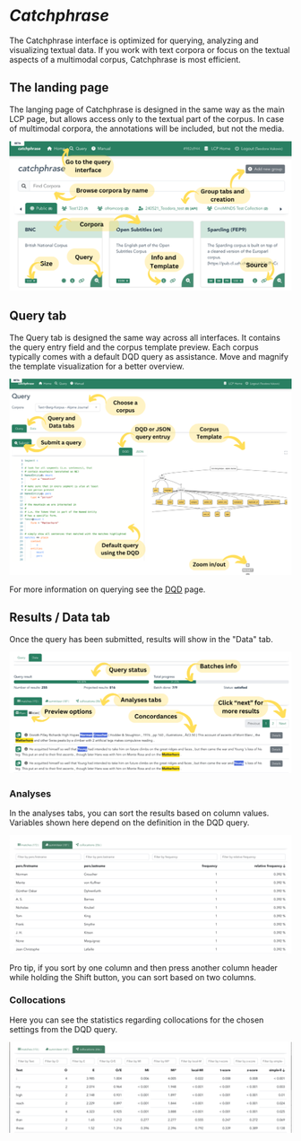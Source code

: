 # *Catchphrase*

The Catchphrase interface is optimized for querying, analyzing and visualizing textual data. If you work with text corpora or focus on the textual aspects of a multimodal corpus, Catchphrase is most efficient. 

## The landing page 
The langing page of Catchphrase is designed in the same way as the main LCP page, but allows access only to the textual part of the corpus. In case of multimodal corpora, the annotations will be included, but not the media.

<p align="center"> <!-- Doesnt work, I wanted to center it, but it's not that important -->
  <img src="images/catchphrase_landing.png" alt="alt" width="550"/>
</p>

## Query tab

The Query tab is designed the same way across all interfaces. It contains the query entry field and the corpus template preview. Each corpus typically comes with a default DQD query as assistance. Move and magnify the template visualization for a better overview.


<p align="center"> <!-- Doesnt work, I wanted to center it, but it's not that important -->
  <img src="images/catchphrase_query_gui.png" alt="alt" width="550"/>
</p>


For more information on querying see the [DQD](dqd.md) page.

## Results / Data tab

Once the query has been submitted, results will show in the "Data" tab.

<p align="center"> <!-- Doesnt work, I wanted to center it, but it's not that important -->
  <img src="images/catchphrase_results_gui.png" alt="alt" width="550"/>
</p>

### Analyses
In the analyses tabs, you can sort the results based on column values. Variables shown here depend on the definition in the DQD query.

<p align="center"> <!-- Doesnt work, I wanted to center it, but it's not that important -->
  <img src="images/catchphrase_analyses.png" alt="alt" width="550"/>
</p>

Pro tip, if you sort by one column and then press another column header while holding the Shift button, you can sort based on two columns.

### Collocations

Here you can see the statistics regarding collocations for the chosen settings from the DQD query.

<p align="center"> <!-- Doesnt work, I wanted to center it, but it's not that important -->
  <img src="images/catchphrase_collocations.png" alt="alt" width="550"/>
</p>


